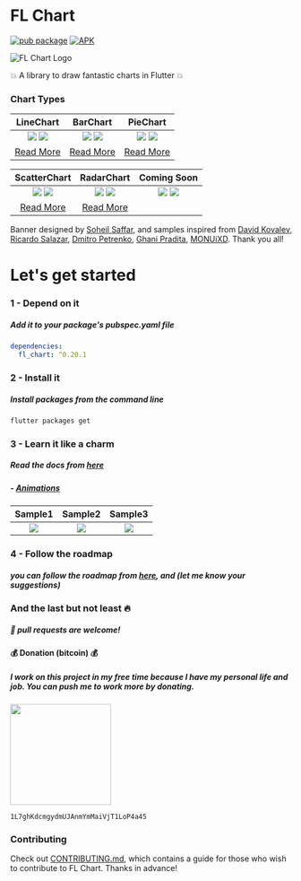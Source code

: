# FL Chart



[![pub package](https://img.shields.io/pub/v/fl_chart.svg)](https://pub.dartlang.org/packages/fl_chart)
[![APK](https://img.shields.io/badge/APK-Demo-brightgreen.svg)](https://github.com/imaNNeoFighT/fl_chart/raw/master/repo_files/fl_chart_samples_0.3.0.apk)

![FL Chart Logo](https://github.com/imaNNeoFighT/fl_chart/raw/master/repo_files/images/landing_logo.jpg)


💥 A library to draw fantastic charts in Flutter  💥

### Chart Types

|LineChart	|BarChart		|PieChart		|
|:------------:|:------------:|:-------------:|
|	[![](https://github.com/imaNNeoFighT/fl_chart/raw/master/repo_files/images/line_chart/line_chart_sample_1.gif)](https://github.com/imaNNeoFighT/fl_chart/blob/master/repo_files/documentations/line_chart.md#sample-1-source-code) [![](https://github.com/imaNNeoFighT/fl_chart/raw/master/repo_files/images/line_chart/line_chart_sample_2.gif)](https://github.com/imaNNeoFighT/fl_chart/blob/master/repo_files/documentations/line_chart.md#sample-2-source-code)  |	[![](https://github.com/imaNNeoFighT/fl_chart/raw/master/repo_files/images/bar_chart/bar_chart_sample_1.gif)](https://github.com/imaNNeoFighT/fl_chart/blob/master/repo_files/documentations/bar_chart.md#sample-1-source-code) [![](https://github.com/imaNNeoFighT/fl_chart/raw/master/repo_files/images/bar_chart/bar_chart_sample_2.gif)](https://github.com/imaNNeoFighT/fl_chart/blob/master/repo_files/documentations/bar_chart.md#sample-2-source-code)  | [![](https://github.com/imaNNeoFighT/fl_chart/raw/master/repo_files/images/pie_chart/pie_chart_sample_1.gif)](https://github.com/imaNNeoFighT/fl_chart/blob/master/repo_files/documentations/pie_chart.md#sample-1-source-code) [![](https://github.com/imaNNeoFighT/fl_chart/raw/master/repo_files/images/pie_chart/pie_chart_sample_2.gif)](https://github.com/imaNNeoFighT/fl_chart/blob/master/repo_files/documentations/pie_chart.md#sample-2-source-code) |
|[Read More](repo_files/documentations/line_chart.md)|[Read More](repo_files/documentations/bar_chart.md)|[Read More](repo_files/documentations/pie_chart.md)|

|ScatterChart	|RadarChart| Coming Soon|
|:------------:|:------------:|:-------------:|
|	[![](https://github.com/imaNNeoFighT/fl_chart/raw/master/repo_files/images/scatter_chart/scatter_chart_sample_1.gif)](https://github.com/imaNNeoFighT/fl_chart/blob/master/repo_files/documentations/scatter_chart.md#sample-1-source-code) [![](https://github.com/imaNNeoFighT/fl_chart/raw/master/repo_files/images/scatter_chart/scatter_chart_sample_2.gif)](https://github.com/imaNNeoFighT/fl_chart/blob/master/repo_files/documentations/scatter_chart.md#sample-2-source-code)  |	![](https://github.com/imaNNeoFighT/fl_chart/raw/master/repo_files/images/radar_chart/radar_chart_sample_1.jpg)  ![](https://github.com/imaNNeoFighT/fl_chart/raw/master/repo_files/images/blank.jpg)|![](https://github.com/imaNNeoFighT/fl_chart/raw/master/repo_files/images/blank.jpg) ![](https://github.com/imaNNeoFighT/fl_chart/raw/master/repo_files/images/blank.jpg)|
|[Read More](repo_files/documentations/scatter_chart.md)|[Read More](repo_files/documentations/radar_chart.md)||

Banner designed by [Soheil Saffar](https://www.linkedin.com/in/soheilsaffar), and
samples inspired from
[David Kovalev](https://dribbble.com/shots/5560237-Live-Graphs-XD),
[Ricardo Salazar](https://dribbble.com/shots/1956890-Data-Stats),
[Dmitro Petrenko](https://dribbble.com/shots/5425378-Mobile-Application-Dashboard-for-Stock-Platform),
[Ghani Pradita](https://dribbble.com/shots/6379476-Calories-Management-App),
[MONUiXD](https://www.uplabs.com/posts/chart-pie-chart-bar-chart).
Thank you all!



# Let's get started

### 1 - Depend on it

##### Add it to your package's pubspec.yaml file

```yml
dependencies:
  fl_chart: ^0.20.1
```


### 2 - Install it

##### Install packages from the command line
```sh
flutter packages get
```

### 3 - Learn it like a charm
##### Read the docs from [here](repo_files/documentations/index.md)

##### - [Animations](repo_files/documentations/handle_animations.md)
|Sample1	|Sample2		|Sample3		|
|:------------:|:------------:|:-------------:|
|	[![](https://github.com/imaNNeoFighT/fl_chart/raw/master/repo_files/images/line_chart/line_chart_sample_1_anim.gif)](https://github.com/imaNNeoFighT/fl_chart/blob/master/repo_files/documentations/line_chart.md#sample-1-source-code)   |	[![](https://github.com/imaNNeoFighT/fl_chart/raw/master/repo_files/images/line_chart/line_chart_sample_2_anim.gif)](https://github.com/imaNNeoFighT/fl_chart/blob/master/repo_files/documentations/line_chart.md#sample-2-source-code) | [![](https://github.com/imaNNeoFighT/fl_chart/raw/master/repo_files/images/bar_chart/bar_chart_sample_1_anim.gif)](https://github.com/imaNNeoFighT/fl_chart/blob/master/repo_files/documentations/bar_chart.md#sample-1-source-code) |

### 4 - Follow the roadmap
##### you can follow the roadmap from [here](repo_files/documentations/roadmap.md), and (let me know your suggestions)


### And the last but not least 🔥
##### :beer: pull requests are welcome!

#### :moneybag: Donation (bitcoin) :moneybag:
##### I work on this project in my free time because I have my personal life and job. You can push me to work more by donating.
<img src="https://github.com/imaNNeoFighT/fl_chart/raw/master/repo_files/images/bitcoin_public_key.jpg" width="180" >

`1L7ghKdcmgydmUJAnmYmMaiVjT1LoP4a45`

### Contributing

Check out [CONTRIBUTING.md](CONTRIBUTING.md), which contains a guide for those
who wish to contribute to FL Chart. Thanks in advance!
